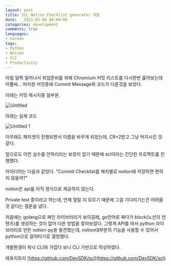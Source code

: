 ```yaml
---
layout: post
title: SCL Notion Checklist generator 개발
date:   2021-03-06 04:00:00
categories: development
comments: true
languages:
- korean
tags:
- Python
- Notion
- CLI
- Productivity
---		
```


아침 일찍 일어나서 취업준비를 위해 Chromium 커밋 리스트를 다시한번 훑어보는데 아뿔싸... 머지한 커밋중에 Commit Message와 코드가 다른것을 보았다.

아래는 커밋 메시지중 일부분.

![Untitled](https://user-images.githubusercontent.com/18409763/110193524-b488bc00-7e77-11eb-82eb-2b22114266cd.png)

아래는 실제 코드

![Untitled 1](https://user-images.githubusercontent.com/18409763/110193525-b5b9e900-7e77-11eb-90f9-be68a9a97b18.png)

아무래도 패치셋이 진행되면서 이름을 바꾸게 되었는데, CR+2받고 그냥 머지시킨 것 같다.

앞으로도 이런 실수를 안하리라는 보장이 없기 때문에 scl이라는 간단한 프로젝트를 진행했다. 

아이디어는 다음과 같았다. "Commit Checklist를 패치별로 notion에 저장하면 편하지 않을까?"

notion은 api를 아직 정식으로 제공하지 않는다.

Private test 중이라고 하는데, 언제 열릴 지 모르기 때문에 그걸 기다리기는건 어려울 것 같다는 결론을 냈다.

처음에는 golang으로 짜인 라이브러리가 보이길레, go언어로 짜다가 block(노션의 컨텐츠)를 생성하는 것이 없어 다른 방법을 찾아보았다. 그렇게 API를 따서 python 라이브러리로 만든 notion-py을 발견했는데, notion대부분의 기능을 사용할 수 있어서 python으로 갈아타기로 결정했다.

개발환경이 워낙 CLI와 가깝다 보니 CLI 기반으로 작성하였다.

레포지토리 [https://github.com/DevSDK/scl](https://github.com/DevSDK/scl)